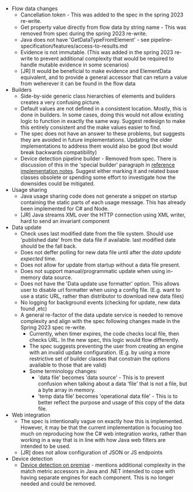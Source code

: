 - Flow data changes
  - Cancellation token - This was added to the spec in the spring 2023 re-write.
  - Get property value directly from flow data by string name - This was removed from spec during the spring 2023 re-write.
  - Java does not have 'GetDataTypeFromElement' - see pipeline-specification/features/access-to-results.md
  - Evidence is not immutable. (This was added in the spring 2023 re-write to prevent additional complexity that would be 
    required to handle mutable evidence in some scenarios)
  - [JR] It would be beneficial to make evidence and ElementData equivalent, and to provide a general accessor that can 
    return a value from weherever it can be found in the flow data
- Builders 
  - Side-by-side generic class hierarchies of elements and builders creates a very confusing picture.
  - Default values are not defined in a consistent location. Mostly, this is done in builders. In some cases, doing this 
    would not allow existing logic to function in exactly the same way. Suggest redesign to make this entirely consistent 
    and the make values easier to find.
  - The spec does not have an answer to these problems, but suggests they are avoided in future implementations. Updating 
    the older implementations to address them would also be good (but would break backwards compatibility)
  - Device detection pipeline builder - Removed from spec. There is discussion of this in the 'special builder' paragraph in 
    [reference implementation notes](https://github.com/51Degrees/specifications/blob/main/pipeline-specification/reference-implementation-notes.md#builders). 
    Suggest either marking it and related base classes obsolete or spending some effort to investigate how the downsides 
    could be mitigated. 
- Usage sharing
  - Java usage sharing code does not generate a snippet on startup containing the static parts of each usage message. This 
    has already been implemented for C# and Node.
  - [JR] Java streams XML over the HTTP connection using XML writer, hard to send an invariant component
- Data update
  - Check uses last modified date from the file system. Should use 'published date' from the data file if available. last 
    modified date should be the fall back.
  - Does not deffer polling for new data file until after the *data update expected* time.
  - Does not allow for update from startup without a data file present.
  - Does not support manual/programmatic update when using in-memory data source.
  - Does not have the 'Data update use formatter' option. This allows user to disable url formatter when using a config file. 
    (E.g. want to use a static URL, rather than distributor to download new data files)
  - No logging for background events (checking for update, new data found ,etc)
  - A general re-factor of the data update service is needed to remove complexity and align with the spec following
    changes made in the Spring 2023 spec re-write. 
    - Currently, when timer expires, the code checks local file, then checks URL. In the new spec, this logic would flow 
      differently.
    - The spec suggests preventing the user from creating an engine with an invalid update configuration. (E.g. by using a 
      more restrictive set of builder classes that constrain the options available to those that are valid)
    - Some terminology changes:
      - 'data file' becomes 'data source' - This is to prevent confusion when talking about a data 'file' that is not a file, 
        but a byte array in memory.
      - 'temp data file' becomes 'operational data file' - This is to better reflect the purpose and usage of this copy of the 
        data file.
- Web integration
  - The spec is intentionally vague on exactly how this is implemented. However, it may be that the current implementation is
    focusing too much on reproducing how the C# web integration works, rather than working in a way that is in line with how 
    Java web filters are intended to be used. 
  - [JR] does not allow configuration of JSON or JS endpoints   
- Device detection
  - [Device detection on premise](https://github.com/51Degrees/specifications/blob/main/device-detection-specification/pipeline-elements/device-detection-on-premise.md#element-data) - 
    mentions additional complexity in the match metric accessors in Java and .NET intended to cope with having separate engines 
    for each component. This is no longer needed and could be removed.


